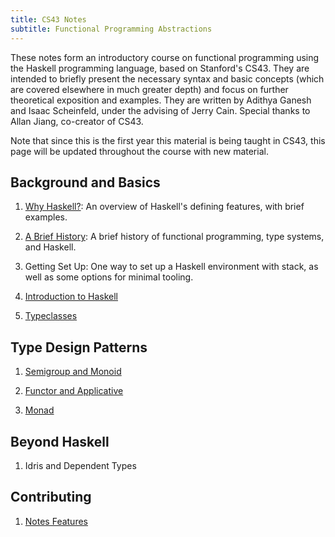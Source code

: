 ```yaml
---
title: CS43 Notes
subtitle: Functional Programming Abstractions
---
```


These notes form an introductory course on functional programming using the
Haskell programming language, based on Stanford's CS43. They are intended to
briefly present the necessary syntax and basic concepts (which are covered
elsewhere in much greater depth) and focus on further theoretical exposition and
examples. They are written by Adithya Ganesh and Isaac Scheinfeld, under the
advising of Jerry Cain.  Special thanks to Allan Jiang, co-creator of CS43.

Note that since this is the first year this material is being taught in CS43,
this page will be updated throughout the course with new material.

## Background and Basics

1. [Why Haskell?](notes/Why_Haskell.html): An overview of Haskell's defining
   features, with brief examples.
   
1. [A Brief History](notes/A_Brief_History.html): A brief history of functional
   programming, type systems, and Haskell.

1. Getting Set Up: One way to set up a Haskell environment with stack, as well
   as some options for minimal tooling.

1. [Introduction to Haskell](notes/Introduction_to_Haskell.html)

1. [Typeclasses](notes/Typeclasses.html)

## Type Design Patterns

1. [Semigroup and Monoid](notes/Semigroup_and_Monoid.html)

1. [Functor and Applicative](notes/Functor.html)

1. [Monad](notes/Monad.html)

## Beyond Haskell

1. Idris and Dependent Types

## Contributing

1. [Notes Features](notes/Notes_features.html)
